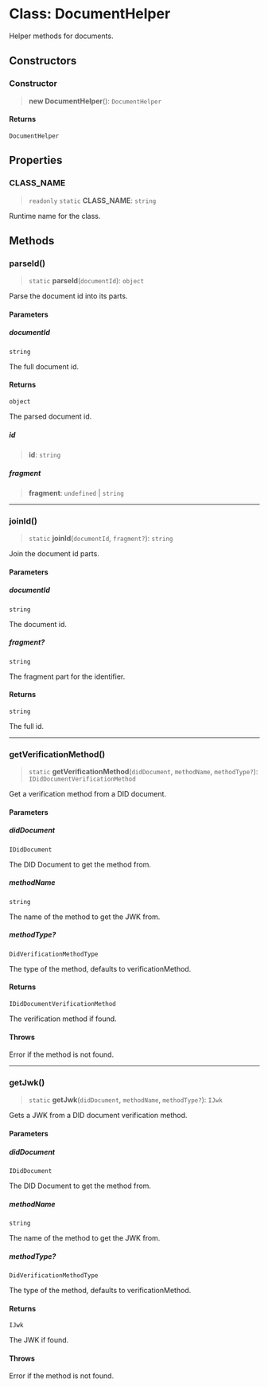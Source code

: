 # Class: DocumentHelper

Helper methods for documents.

## Constructors

### Constructor

> **new DocumentHelper**(): `DocumentHelper`

#### Returns

`DocumentHelper`

## Properties

### CLASS\_NAME

> `readonly` `static` **CLASS\_NAME**: `string`

Runtime name for the class.

## Methods

### parseId()

> `static` **parseId**(`documentId`): `object`

Parse the document id into its parts.

#### Parameters

##### documentId

`string`

The full document id.

#### Returns

`object`

The parsed document id.

##### id

> **id**: `string`

##### fragment

> **fragment**: `undefined` \| `string`

***

### joinId()

> `static` **joinId**(`documentId`, `fragment?`): `string`

Join the document id parts.

#### Parameters

##### documentId

`string`

The document id.

##### fragment?

`string`

The fragment part for the identifier.

#### Returns

`string`

The full id.

***

### getVerificationMethod()

> `static` **getVerificationMethod**(`didDocument`, `methodName`, `methodType?`): `IDidDocumentVerificationMethod`

Get a verification method from a DID document.

#### Parameters

##### didDocument

`IDidDocument`

The DID Document to get the method from.

##### methodName

`string`

The name of the method to get the JWK from.

##### methodType?

`DidVerificationMethodType`

The type of the method, defaults to verificationMethod.

#### Returns

`IDidDocumentVerificationMethod`

The verification method if found.

#### Throws

Error if the method is not found.

***

### getJwk()

> `static` **getJwk**(`didDocument`, `methodName`, `methodType?`): `IJwk`

Gets a JWK from a DID document verification method.

#### Parameters

##### didDocument

`IDidDocument`

The DID Document to get the method from.

##### methodName

`string`

The name of the method to get the JWK from.

##### methodType?

`DidVerificationMethodType`

The type of the method, defaults to verificationMethod.

#### Returns

`IJwk`

The JWK if found.

#### Throws

Error if the method is not found.
